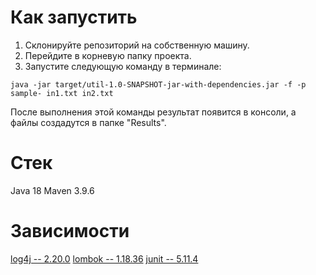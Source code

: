 # Как запустить
1. Склонируйте репозиторий на собственную машину.
2. Перейдите в корневую папку проекта.
3. Запустите следующую команду в терминале:
```
java -jar target/util-1.0-SNAPSHOT-jar-with-dependencies.jar -f -p sample- in1.txt in2.txt
```
После выполнения этой команды результат появится в консоли, а файлы создадутся в папке "Results".

# Стек
Java 18
Maven 3.9.6
# Зависимости
[log4j -- 2.20.0](https://mvnrepository.com/artifact/org.apache.logging.log4j/log4j-core/2.20.0)
[lombok -- 1.18.36](https://mvnrepository.com/artifact/org.projectlombok/lombok/1.18.36)
[junit -- 5.11.4](https://mvnrepository.com/artifact/org.junit.jupiter/junit-jupiter-engine)

